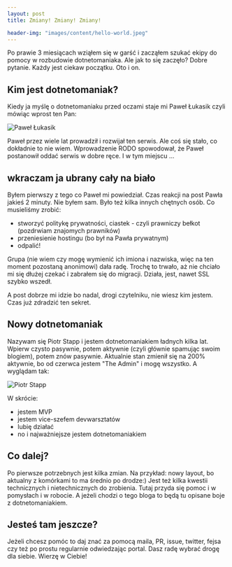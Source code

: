 ```yaml
---
layout: post
title: Zmiany! Zmiany! Zmiany!

header-img: "images/content/hello-world.jpeg"
---
```


Po prawie 3 miesiącach wziąłem się w garść i zacząłem szukać ekipy do pomocy w rozbudowie dotnetomaniaka. Ale jak to się zaczęło? Dobre pytanie. Każdy jest ciekaw początku. Oto i on.

## Kim jest dotnetomaniak?
Kiedy ja myślę o dotnetomaniaku przed oczami staje mi Paweł Łukasik czyli mówiąc wprost ten Pan:
 
![Paweł Łukasik](https://s.gravatar.com/avatar/03bac5300a495cfc72422a34535c08ea?s=400)

Paweł przez wiele lat prowadził i rozwijał ten serwis. Ale coś się stało, co dokładnie to nie wiem. Wprowadzenie RODO spowodował, że Paweł postanowił oddać serwis w dobre ręce. I w tym miejscu ...

## wkraczam ja ubrany cały na biało
Byłem pierwszy z tego co Paweł mi powiedział. Czas reakcji na post Pawła jakieś 2 minuty. 
Nie byłem sam. Było też kilka innych chętnych osób. Co musieliśmy zrobić:
- stworzyć politykę prywatności, ciastek - czyli prawniczy bełkot (pozdrwiam znajomych prawników)
- przeniesienie hostingu (bo był na Pawła prywatnym)
- odpalić!

Grupa (nie wiem czy mogę wymienić ich imiona i nazwiska, więc na ten moment pozostaną anonimowi) dała radę. Trochę to trwało, aż nie chciało mi się dłużej czekać i zabrałem się do migracji. Działa, jest, nawet SSL szybko wszedł.

A post dobrze mi idzie bo nadal, drogi czytelniku, nie wiesz kim jestem. Czas już zdradzić ten sekret.

## Nowy dotnetomaniak
Nazywam się Piotr Stapp i jestem dotnetomaniakiem ładnych kilka lat. Wpierw czysto pasywnie, potem aktywnie (czyli głównie spamując swoim blogiem), potem znów pasywnie. Aktualnie stan zmienił się na 200% aktywnie, bo od czerwca jestem "The Admin" i mogę wszystko. A wyglądam tak:
 
![Piotr Stapp](https://s.gravatar.com/avatar/59a1847a5ddbc44183bd874638aac38f?s=400)

W skrócie:
- jestem MVP
- jestem vice-szefem devwarsztatów
- lubię działać
- no i najważniejsze jestem dotnetomaniakiem

## Co dalej?
Po pierwsze potrzebnych jest kilka zmian. Na przykład: nowy layout, bo aktualny z komórkami to ma średnio po drodze:)
Jest też kilka kwestii technicznych i nietechnicznych do zrobienia. Tutaj przyda się pomoc i w pomysłach i w robocie.
A jeżeli chodzi o tego bloga to będą tu opisane boje z dotnetomaniakiem. 

## Jesteś tam jeszcze?
Jeżeli chcesz pomóc to daj znać za pomocą maila, PR, issue, twitter, fejsa czy też po prostu regularnie odwiedzając portal. Dasz radę wybrać drogę dla siebie. Wierzę w Ciebie!

